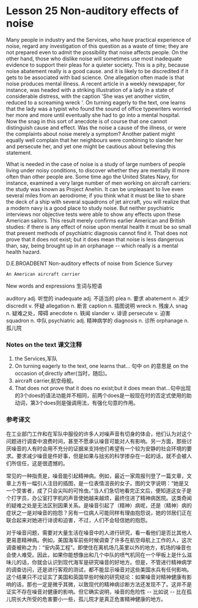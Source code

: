 # Lesson 25 Non-auditory effects of noise
Many people in industry and the Services, who have practical experience of noise, regard any investigation of this question as a waste of time; they are not prepared even to admit the possibility that noise affects people. On the other hand, those who dislike noise will sometimes use most inadequate evidence to support their pleas for a quieter society. This is a pity, because noise abatement really is a good cause. and it is likely to be discredited if it gets to be associated with bad science. One allegation often made is that noise produces mental illness. A recent article in a weekly newspaper, for instance, was headed with a striking illustration of a lady in a state of considerable distress, with the caption 'She was yet another victim, reduced to a screaming wreck '. On turning eagerly to the text, one learns that the lady was a typist who found the sound of office typewriters worried her more and more until eventually she had to go into a mental hospital. Now the snag in this sort of anecdote is of course that one cannot distinguish cause and effect. Was the noise a cause of the illness, or were the complaints about noise merely a symptom? Another patient might equally well complain that her neighbours were combining to slander her and persecute her, and yet one might be cautious about believing this statement.

What is needed in the case of noise is a study of large numbers of people living under noisy conditions, to discover whether they are mentally ill more often than other people are. Some time ago the United States Navy, for instance, examined a very large number of men working on aircraft carriers: the study was known as Project Anehin. It can be unpleasant to live even several miles from an aerodrome; if you think what it must be like to share the deck of a ship with several squadrons of jet aircraft, you will realize that a modern navy is a good place to study noise. But neither psychiatric interviews nor objective tests were able to show any effects upon these American sailors. This result merely confirms earlier American and British studies: if there is any effect of noise upon mental health it must be so small that present methods of psychiatric diagnosis cannot find it. That does not prove that it does not exist; but it does mean that noise is less dangerous than, say, being brought up in an orphanage -- which really is a mental health hazard.

D.E.BROADBENT Non-auditory effects of noise from Science Survey
	
	
	An American aircraft carrier

New words and expressions 生词与短语

auditory adj. 听觉的
	inadequate adj. 不适当的
	plea n. 要求
	abatement n. 减少
	discredit v. 怀疑
	allegation n. 断言
	caption n. 插图说明
	wreck n. 残废人
	snag n. 疑难之处，障碍
	anecdote n. 轶闻
	slander v. 诽谤
	persecute v. 迫害
	squadron n. 中队
	psychiatric adj. 精神病学的
	diagnosis n. 诊所
	orphanage n. 孤儿院

### Notes on the text 课文注释

1. the Services,军队
2. On turning eagerly to the text, one learns that...
	句中 on 的意思是 on the occasion of,directly after(当时，随后)。
3. aircraft carrier,航空母舰。
4. That does not prove that it does no exist;but it does mean that...句中出现的3个does的语法功能并不相同，前两个does是一般现在时的否定式使用的助动词，第3个does则是强调用法，有强化句意的作用。

### 参考译文

在工业部门工作和在军队中服役的许多人对噪声音有切身的体会，他们认为对这个问题进行调查中浪费时间，甚至不愿承认噪音可能对人有影响。另一方面，那些讨厌噪音的人有时会用不充分的证据来支持他们希望有一个较为安静的社会环境的要求。要求减少噪音是件好事，但是如果与拙劣的科学掺杂在一起的话，就不会被人们所信任，这是很遗憾的。

常见的一种指责是，噪音能引起精神病。例如，最近一家周报刊登了一篇文章，文章上方有一幅引人注目的插图，是一位表情沮丧的女子。图的文字说明：“她是又一个受害者，成了只会尖叫的可怜虫。”当人们急切地看完正文后，便知道这女子是个打字员，办公室打字机的声音使她越来越烦，最终住进了精神病医院。这类奇闻的疑难之处是无法区别因果关系。是噪音引起了（精神）病呢，还是（精神）病的症状之一是对噪音的抱怨？另有一位病人可能同样有理由抱怨说，她的邻居们正在联合起来对她进行诽谤和迫害，不过，人们不会轻信她的抱怨。

对于噪音问题，需要对大量生活在噪音中的人进行研究，看一看他们是否比其他人更易患精神病。例如，美国海军前些时候调查了许多在航空母航上工作的人，这次调查被称之为：“安内英工程”。即使住在离机场几英里以外的地方，机场的噪音也会使人难受。因此，如果你能想像出和几个中队的喷气机同在一个甲板上是什么滋味儿的话，你就会认识到现代海军是研究噪音的好地方。但是，不管进行精神病学的调查访问，还是进行客观的测试，都不能显示噪音对这些美国水兵有任何影响。这个结果只不过证实了美国和英国早些时候的研究结论：如果噪音对精神健康有影响的话，那也一定是微乎其微，以致现代的精神病诊断方法还发现不了。这并不是证实不存在噪音对健康的影响。但它确实说明，噪音的危险性 -- 比如说 -- 比在孤儿院长大所受的危害要小一些，孤儿院才是真正危害精神健康的地方。

